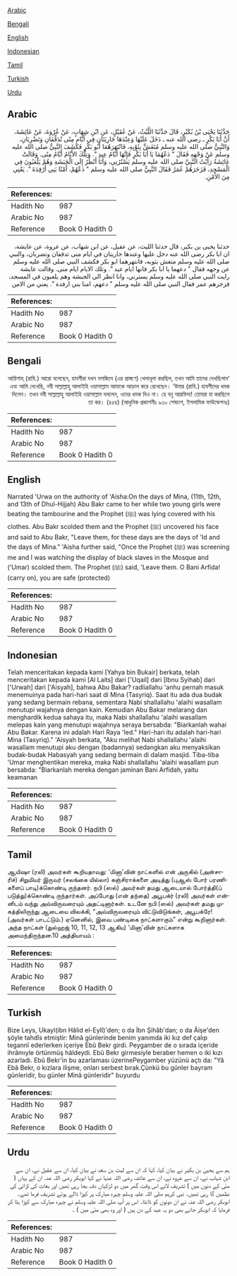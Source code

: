 [Arabic](#arabic)

[Bengali](#bengali)

[English](#english)

[Indonesian](#indonesian)

[Tamil](#tamil)

[Turkish](#turkish)

[Urdu](#urdu)

## Arabic


<div dir="rtl" lang="ar" style={{fontSize:'larger',backgroundColor:'#f8f9fa',padding:20}}>
حَدَّثَنَا يَحْيَى بْنُ بُكَيْرٍ، قَالَ حَدَّثَنَا اللَّيْثُ، عَنْ عُقَيْلٍ، عَنِ ابْنِ شِهَابٍ، عَنْ عُرْوَةَ، عَنْ عَائِشَةَ، أَنَّ أَبَا بَكْرٍ ـ رضى الله عنه ـ دَخَلَ عَلَيْهَا وَعِنْدَهَا جَارِيَتَانِ فِي أَيَّامِ مِنًى تُدَفِّفَانِ وَتَضْرِبَانِ، وَالنَّبِيُّ صلى الله عليه وسلم مُتَغَشٍّ بِثَوْبِهِ، فَانْتَهَرَهُمَا أَبُو بَكْرٍ فَكَشَفَ النَّبِيُّ صلى الله عليه وسلم عَنْ وَجْهِهِ فَقَالَ ‏"‏ دَعْهُمَا يَا أَبَا بَكْرٍ فَإِنَّهَا أَيَّامُ عِيدٍ ‏"‏‏.‏ وَتِلْكَ الأَيَّامُ أَيَّامُ مِنًى‏.‏ وَقَالَتْ عَائِشَةُ رَأَيْتُ النَّبِيَّ صلى الله عليه وسلم يَسْتُرُنِي، وَأَنَا أَنْظُرُ إِلَى الْحَبَشَةِ وَهُمْ يَلْعَبُونَ فِي الْمَسْجِدِ، فَزَجَرَهُمْ عُمَرُ فَقَالَ النَّبِيُّ صلى الله عليه وسلم ‏"‏ دَعْهُمْ، أَمْنًا بَنِي أَرْفِدَةَ ‏"‏‏.‏ يَعْنِي مِنَ الأَمْنِ‏.‏
</div>
<div style={{backgroundColor:'#f8f9fa',padding:20, marginBottom: 10}}><table> <thead> <tr> <th>References:</th> <th></th> </tr> </thead> <tbody><tr><td>Hadith No</td><td>987</td></tr><tr><td>Arabic No</td><td>987</td></tr><tr><td>Reference</td><td>Book 0 Hadith 0</td></tr></tbody></table></div>


<div dir="rtl" lang="ar" style={{fontSize:'larger',backgroundColor:'#f8f9fa',padding:20}}>
حدثنا يحيى بن بكير، قال حدثنا الليث، عن عقيل، عن ابن شهاب، عن عروة، عن عايشة، ان ابا بكر رضى الله عنه دخل عليها وعندها جاريتان في ايام منى تدففان وتضربان، والنبي صلى الله عليه وسلم متغش بثوبه، فانتهرهما ابو بكر فكشف النبي صلى الله عليه وسلم عن وجهه فقال " دعهما يا ابا بكر فانها ايام عيد ". وتلك الايام ايام منى. وقالت عايشة رايت النبي صلى الله عليه وسلم يسترني، وانا انظر الى الحبشة وهم يلعبون في المسجد، فزجرهم عمر فقال النبي صلى الله عليه وسلم " دعهم، امنا بني ارفدة ". يعني من الامن
</div>
<div style={{backgroundColor:'#f8f9fa',padding:20, marginBottom: 10}}><table> <thead> <tr> <th>References:</th> <th></th> </tr> </thead> <tbody><tr><td>Hadith No</td><td>987</td></tr><tr><td>Arabic No</td><td>987</td></tr><tr><td>Reference</td><td>Book 0 Hadith 0</td></tr></tbody></table></div>

## Bengali


<div dir="rtl" lang="bn" style={{fontSize:'larger',backgroundColor:'#f8f9fa',padding:20}}>
‘আয়িশাহ্ (রাযি.) আরো বলেছেন, হাবশীরা যখন মসজিদে (এর প্রাঙ্গণে) খেলাধূলা করছিল, তখন আমি তাদের দেখছিলাম এবং আমি দেখেছি, নবী সাল্লাল্লাহু আলাইহি ওয়াসাল্লাম আমাকে আড়াল করে রেখেছেন। ‘উমার (রাযি.) হাবশীদের ধমক দিলেন। তখন নবী সাল্লাল্লাহু আলাইহি ওয়াসাল্লাম বললেন, ওদের ধমক দিও না। হে বনূ আরফিদা! তোমরা যা করছিলে তা কর। (৪৫৪) (আধুনিক প্রকাশনীঃ ৯৩০ শেষাংশ, ইসলামিক ফাউন্ডেশনঃ)
</div>
<div style={{backgroundColor:'#f8f9fa',padding:20, marginBottom: 10}}><table> <thead> <tr> <th>References:</th> <th></th> </tr> </thead> <tbody><tr><td>Hadith No</td><td>987</td></tr><tr><td>Arabic No</td><td>987</td></tr><tr><td>Reference</td><td>Book 0 Hadith 0</td></tr></tbody></table></div>

## English


<div dir="ltr" lang="en" style={{fontSize:'larger',backgroundColor:'#f8f9fa',padding:20}}>
Narrated 'Urwa on the authority of 'Aisha:On the days of Mina, (11th, 12th, and 13th of Dhul-Hijjah) Abu Bakr came to her while two young girls were beating the tambourine and the Prophet (ﷺ) was lying covered with his clothes. Abu Bakr scolded them and the Prophet (ﷺ) uncovered his face and said to Abu Bakr, "Leave them, for these days are the days of 'Id and the days of Mina." 'Aisha further said, "Once the Prophet (ﷺ) was screening me and I was watching the display of black slaves in the Mosque and ('Umar) scolded them. The Prophet (ﷺ) said, 'Leave them. O Bani Arfida! (carry on), you are safe (protected)
</div>
<div style={{backgroundColor:'#f8f9fa',padding:20, marginBottom: 10}}><table> <thead> <tr> <th>References:</th> <th></th> </tr> </thead> <tbody><tr><td>Hadith No</td><td>987</td></tr><tr><td>Arabic No</td><td>987</td></tr><tr><td>Reference</td><td>Book 0 Hadith 0</td></tr></tbody></table></div>

## Indonesian


<div dir="ltr" lang="id" style={{fontSize:'larger',backgroundColor:'#f8f9fa',padding:20}}>
Telah menceritakan kepada kami [Yahya bin Bukair] berkata, telah menceritakan kepada kami [Al Laits] dari ['Uqail] dari [Ibnu Syihab] dari ['Urwah] dari ['Aisyah], bahwa Abu Bakar? radliallahu 'anhu pernah masuk menemuinya pada hari-hari saat di Mina (Tasyriq). Saat itu ada dua budak yang sedang bermain rebana, sementara Nabi shallallahu 'alaihi wasallam menutupi wajahnya dengan kain. Kemudian Abu Bakar melarang dan menghardik kedua sahaya itu, maka Nabi shallallahu 'alaihi wasallam melepas kain yang menutupi wajahnya seraya bersabda: "Biarkanlah wahai Abu Bakar. Karena ini adalah Hari Raya 'Ied." Hari-hari itu adalah hari-hari Mina (Tasyriq)." 'Aisyah berkata, "Aku melihat Nabi shallallahu 'alaihi wasallam menutupi aku dengan (badannya) sedangkan aku menyaksikan budak-budak Habasyah yang sedang bermain di dalam masjid. Tiba-tiba 'Umar menghentikan mereka, maka Nabi shallallahu 'alaihi wasallam pun bersabda: "Biarkanlah mereka dengan jaminan Bani Arfidah, yaitu keamanan
</div>
<div style={{backgroundColor:'#f8f9fa',padding:20, marginBottom: 10}}><table> <thead> <tr> <th>References:</th> <th></th> </tr> </thead> <tbody><tr><td>Hadith No</td><td>987</td></tr><tr><td>Arabic No</td><td>987</td></tr><tr><td>Reference</td><td>Book 0 Hadith 0</td></tr></tbody></table></div>

## Tamil


<div dir="ltr" lang="ta" style={{fontSize:'larger',backgroundColor:'#f8f9fa',padding:20}}>
ஆயிஷா (ரலி) அவர்கள் கூறியதாவது: ‘மினா’வின் நாட்களில் என் அருகில் (அன்சாரிச்) சிறுமியர் இருவர் (சலங்கை யில்லா) கஞ்சிராக்களை அடித்து (புஆஸ் போர் பரணிகளைப் பாடி)க்கொண்டி ருந்தனர். நபி (ஸல்) அவர்கள் தமது ஆடையால் போர்த்தி(ப் படுத்து)க்கொண்டி ருந்தார்கள். அப்போது (என் தந்தை) அபூபக்ர் (ரலி) அவர்கள் என்னிடம் வந்து அவ்விருவரையும் அதட்டினார்கள். உடனே நபி (ஸல்) அவர்கள் தமது முகத்திலிருந்து ஆடையை விலக்கி, “அவ்விருவரையும் விட்டுவிடுங்கள், அபூபக்ரே! (அவர்கள் பாடட்டும்.) ஏனெனில், இவை பண்டிகை நாட்களாகும்” என்று கூறினார்கள். அந்த நாட்கள் (துல்ஹஜ் 10, 11, 12, 13 ஆகிய) ‘மினா’வின் நாட்களாக அமைந்திருந்தன.10 அத்தியாயம் :
</div>
<div style={{backgroundColor:'#f8f9fa',padding:20, marginBottom: 10}}><table> <thead> <tr> <th>References:</th> <th></th> </tr> </thead> <tbody><tr><td>Hadith No</td><td>987</td></tr><tr><td>Arabic No</td><td>987</td></tr><tr><td>Reference</td><td>Book 0 Hadith 0</td></tr></tbody></table></div>

## Turkish


<div dir="ltr" lang="tr" style={{fontSize:'larger',backgroundColor:'#f8f9fa',padding:20}}>
Bize Leys, UkayI(ibn Hâlid el-EyIî)'den; o da İbn Şihâb'dan; o da Âişe'den şöyle tahdîs etmiştir: Minâ günlerinde benim yanımda iki kız def çalıp tegannî ederlerken içeriye Ebû Bekr girdi. Peygamber de o sırada içeride ihrâmıyle örtünmüş hâldeydi. Ebû Bekr girmesiyle beraber hemen o iki kızı azarladı. Ebû Bekr'in bu azarlaması üzerinePeygamber yüzünü açtı da: "Yâ Ebâ Bekr, o kızlara ilişme, onları serbest bırak.Çünkü bu günler bayram günleridir, bu günler Minâ günleridir" buyurdu
</div>
<div style={{backgroundColor:'#f8f9fa',padding:20, marginBottom: 10}}><table> <thead> <tr> <th>References:</th> <th></th> </tr> </thead> <tbody><tr><td>Hadith No</td><td>987</td></tr><tr><td>Arabic No</td><td>987</td></tr><tr><td>Reference</td><td>Book 0 Hadith 0</td></tr></tbody></table></div>

## Urdu


<div dir="rtl" lang="ur" style={{fontSize:'larger',backgroundColor:'#f8f9fa',padding:20}}>
ہم سے یحییٰ بن بکیر نے بیان کیا، کہا کہ ان سے لیث بن سعد نے بیان کیا، ان سے عقیل نے، ان سے ابن شہاب نے، ان سے عروہ نے، ان سے عائشہ رضی اللہ عنہا نے کہا ابوبکر رضی اللہ عنہ ان کے یہاں ( منٰی کے دنوں میں ) تشریف لائے اس وقت گھر میں دو لڑکیاں دف بجا رہی تھیں اور بعاث کی لڑائی کی نظمیں گا رہی تھیں۔ نبی کریم صلی اللہ علیہ وسلم چہرہ مبارک پر کپڑا ڈالے ہوئے تشریف فرما تھے۔ ابوبکر رضی اللہ عنہ نے ان دونوں کو ڈانٹا۔ اس پر آپ صلی اللہ علیہ وسلم نے چہرہ مبارک سے کپڑا ہٹا کر فرمایا کہ ابوبکر جانے بھی دو یہ عید کے دن ہیں ( اور وہ بھی منٰی میں ) ۔
</div>
<div style={{backgroundColor:'#f8f9fa',padding:20, marginBottom: 10}}><table> <thead> <tr> <th>References:</th> <th></th> </tr> </thead> <tbody><tr><td>Hadith No</td><td>987</td></tr><tr><td>Arabic No</td><td>987</td></tr><tr><td>Reference</td><td>Book 0 Hadith 0</td></tr></tbody></table></div>
